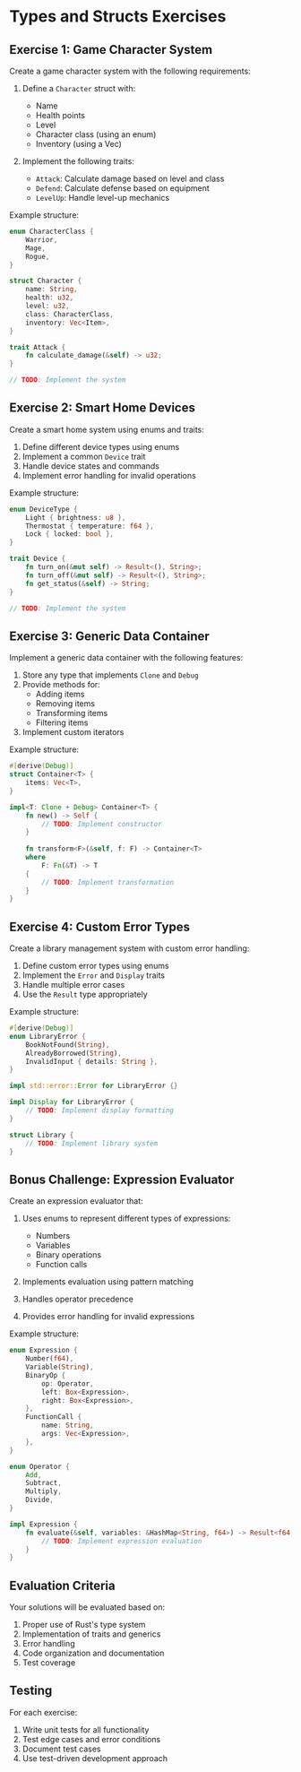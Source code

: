 # Types and Structs Exercises

## Exercise 1: Game Character System

Create a game character system with the following requirements:

1. Define a `Character` struct with:
   - Name
   - Health points
   - Level
   - Character class (using an enum)
   - Inventory (using a Vec)

2. Implement the following traits:
   - `Attack`: Calculate damage based on level and class
   - `Defend`: Calculate defense based on equipment
   - `LevelUp`: Handle level-up mechanics

Example structure:
```rust
enum CharacterClass {
    Warrior,
    Mage,
    Rogue,
}

struct Character {
    name: String,
    health: u32,
    level: u32,
    class: CharacterClass,
    inventory: Vec<Item>,
}

trait Attack {
    fn calculate_damage(&self) -> u32;
}

// TODO: Implement the system
```

## Exercise 2: Smart Home Devices

Create a smart home system using enums and traits:

1. Define different device types using enums
2. Implement a common `Device` trait
3. Handle device states and commands
4. Implement error handling for invalid operations

Example structure:
```rust
enum DeviceType {
    Light { brightness: u8 },
    Thermostat { temperature: f64 },
    Lock { locked: bool },
}

trait Device {
    fn turn_on(&mut self) -> Result<(), String>;
    fn turn_off(&mut self) -> Result<(), String>;
    fn get_status(&self) -> String;
}

// TODO: Implement the system
```

## Exercise 3: Generic Data Container

Implement a generic data container with the following features:

1. Store any type that implements `Clone` and `Debug`
2. Provide methods for:
   - Adding items
   - Removing items
   - Transforming items
   - Filtering items
3. Implement custom iterators

Example structure:

```rust
#[derive(Debug)]
struct Container<T> {
    items: Vec<T>,
}

impl<T: Clone + Debug> Container<T> {
    fn new() -> Self {
        // TODO: Implement constructor
    }
    
    fn transform<F>(&self, f: F) -> Container<T>
    where
        F: Fn(&T) -> T
    {
        // TODO: Implement transformation
    }
}
```

## Exercise 4: Custom Error Types

Create a library management system with custom error handling:

1. Define custom error types using enums
2. Implement the `Error` and `Display` traits
3. Handle multiple error cases
4. Use the `Result` type appropriately

Example structure:

```rust
#[derive(Debug)]
enum LibraryError {
    BookNotFound(String),
    AlreadyBorrowed(String),
    InvalidInput { details: String },
}

impl std::error::Error for LibraryError {}

impl Display for LibraryError {
    // TODO: Implement display formatting
}

struct Library {
    // TODO: Implement library system
}
```

## Bonus Challenge: Expression Evaluator

Create an expression evaluator that:

1. Uses enums to represent different types of expressions:
   - Numbers
   - Variables
   - Binary operations
   - Function calls

2. Implements evaluation using pattern matching
3. Handles operator precedence
4. Provides error handling for invalid expressions

Example structure:

```rust
enum Expression {
    Number(f64),
    Variable(String),
    BinaryOp {
        op: Operator,
        left: Box<Expression>,
        right: Box<Expression>,
    },
    FunctionCall {
        name: String,
        args: Vec<Expression>,
    },
}

enum Operator {
    Add,
    Subtract,
    Multiply,
    Divide,
}

impl Expression {
    fn evaluate(&self, variables: &HashMap<String, f64>) -> Result<f64, String> {
        // TODO: Implement expression evaluation
    }
}
```

## Evaluation Criteria

Your solutions will be evaluated based on:

1. Proper use of Rust's type system
2. Implementation of traits and generics
3. Error handling
4. Code organization and documentation
5. Test coverage

## Testing

For each exercise:

1. Write unit tests for all functionality
2. Test edge cases and error conditions
3. Document test cases
4. Use test-driven development approach
